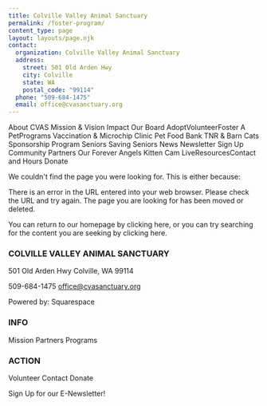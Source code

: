 ```yaml
---
title: Colville Valley Animal Sanctuary
permalink: /foster-program/
content_type: page
layout: layouts/page.njk
contact:
  organization: Colville Valley Animal Sanctuary
  address:
    street: 501 Old Arden Hwy
    city: Colville
    state: WA
    postal_code: "99114"
  phone: "509-684-1475"
  email: office@cvasanctuary.org
---
```


About CVAS
Mission & Vision
Impact
Our Board
AdoptVolunteerFoster A PetPrograms
Vaccination & Microchip Clinic
Pet Food Bank
TNR & Barn Cats
Sponsorship Program
Seniors Saving Seniors
News
Newsletter Sign Up
Community Partners
Our Forever Angels
Kitten Cam LiveResourcesContact and Hours
Donate

We couldn't find the page you were looking for. This is either because:

There is an error in the URL entered into your web browser. Please check the URL and try again.
The page you are looking for has been moved or deleted.

You can return to our homepage by clicking here, or you can try searching for the content you are seeking by clicking here.

### COLVILLE VALLEY ANIMAL SANCTUARY

501 Old Arden Hwy
Colville, WA 99114

509-684-1475
office@cvasanctuary.org

Powered by:
Squarespace

### INFO

Mission
Partners
Programs

### ACTION

Volunteer
Contact
Donate

Sign Up for our E-Newsletter!